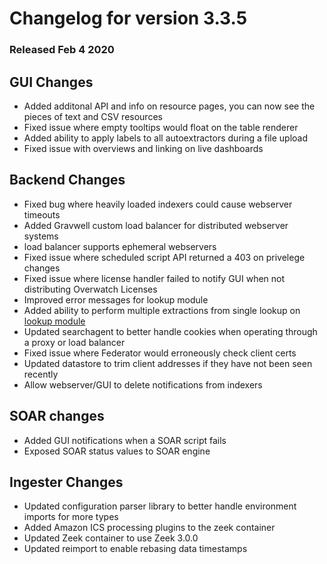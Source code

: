 # Changelog for version 3.3.5
  
### Released Feb 4 2020

## GUI Changes
* Added additonal API and info on resource pages, you can now see the pieces of text and CSV resources
* Fixed issue where empty tooltips would float on the table renderer
* Added ability to apply labels to all autoextractors during a file upload
* Fixed issue with overviews and linking on live dashboards

## Backend Changes
* Fixed bug where heavily loaded indexers could cause webserver timeouts
* Added Gravwell custom load balancer for distributed webserver systems
 * load balancer supports ephemeral webservers
* Fixed issue where scheduled script API returned a 403 on privelege changes
* Fixed issue where license handler failed to notify GUI when not distributing Overwatch Licenses
* Improved error messages for lookup module
* Added ability to perform multiple extractions from single lookup on [lookup module](/search/lookup/lookup)
* Updated searchagent to better handle cookies when operating through a proxy or load balancer
* Fixed issue where Federator would erroneously check client certs
* Updated datastore to trim client addresses if they have not been seen recently
* Allow webserver/GUI to delete notifications from indexers

## SOAR changes
* Added GUI notifications when a SOAR script fails
* Exposed SOAR status values to SOAR engine

## Ingester Changes
* Updated configuration parser library to better handle environment imports for more types
* Added Amazon ICS processing plugins to the zeek container
* Updated Zeek container to use Zeek 3.0.0
* Updated reimport to enable rebasing data timestamps
